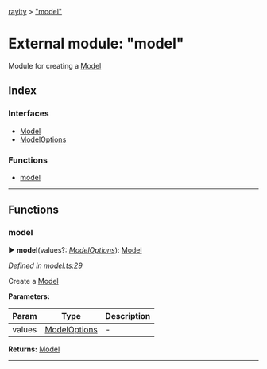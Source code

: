 [rayity](../README.md) > ["model"](../modules/_model_.md)



# External module: "model"


Module for creating a [Model](../interfaces/_model_.model.md)

## Index

### Interfaces

* [Model](../interfaces/_model_.model.md)
* [ModelOptions](../interfaces/_model_.modeloptions.md)


### Functions

* [model](_model_.md#model-1)



---
## Functions
<a id="model-1"></a>

###  model

► **model**(values?: *[ModelOptions](../interfaces/_model_.modeloptions.md)*): [Model](../interfaces/_model_.model.md)




*Defined in [model.ts:29](https://github.com/gribbet/rayity/blob/afedd20/src/model.ts#L29)*



Create a [Model](../interfaces/_model_.model.md)


**Parameters:**

| Param | Type | Description |
| ------ | ------ | ------ |
| values | [ModelOptions](../interfaces/_model_.modeloptions.md)   |  - |





**Returns:** [Model](../interfaces/_model_.model.md)





___


